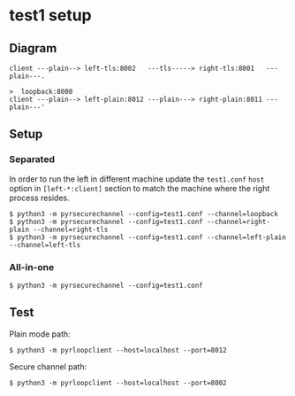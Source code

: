 # test1 setup


## Diagram

```
client ---plain--> left-tls:8002   ---tls-----> right-tls:8001   ---plain---.
                                                                             >  loopback:8000
client ---plain--> left-plain:8012 ---plain---> right-plain:8011 ---plain---'
```

## Setup

### Separated

In order to run the left in different machine update the `test1.conf`
`host` option in `[left-*:client]` section to match the machine where the
right process resides.

```
$ python3 -m pyrsecurechannel --config=test1.conf --channel=loopback
$ python3 -m pyrsecurechannel --config=test1.conf --channel=right-plain --channel=right-tls
$ python3 -m pyrsecurechannel --config=test1.conf --channel=left-plain --channel=left-tls
```

### All-in-one

```
$ python3 -m pyrsecurechannel --config=test1.conf
```

## Test

Plain mode path:

```
$ python3 -m pyrloopclient --host=localhost --port=8012
```

Secure channel path:

```
$ python3 -m pyrloopclient --host=localhost --port=8002
```
